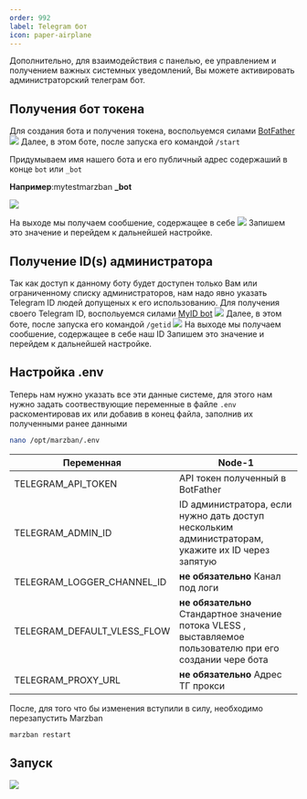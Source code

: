 ```yaml
---
order: 992
label: Telegram бот
icon: paper-airplane
---
```


Дополнительно, для взаимодействия с панелью, ее управлением и получением важных системных уведомлений, Вы можете активировать администраторский телеграм бот.

## Получения бот токена
Для создания бота и получения токена, воспольуемся силами [BotFather](https://t.me/botfather)
![](/static/bot_botfather.jpg)
Далее, в этом боте, после запуска его командой `/start`

Придумываем имя нашего бота и его публичный адрес содержаший в конце `bot` или `_bot`

**Например**:mytestmarzban **_bot**

![](/static/bot_create.jpg)

На выходе мы получаем сообшение, содержащее в себе
![](/static/bot_token.jpg)
Запишем это значение и перейдем к дальнейшей настройке.


## Получение ID(s) администратора
Так как доступ к данному боту будет доступен только Вам или ограниченному списку администраторов, нам надо явно указать Telegram ID людей допущеных к его использованию. 
Для получения своего Telegram ID, воспольуемся силами [MyID bot](https://t.me/myidbot)
![](/static/bot_myid.jpg)
Далее, в этом боте, после запуска его командой `/getid`
![](/static/bot_myid_get.jpg)
На выходе мы получаем сообшение, содержащее в себе наш ID
Запишем это значение и перейдем к дальнейшей настройке.

## Настройка .env

Теперь нам нужно указать все эти данные системе, для этого нам нужно задать соотвествующие переменные в файле `.env` раскоментировав их или добавив в конец файла, заполнив их полученными ранее данными
```bash
nano /opt/marzban/.env
```
| Переменная | Node-1 | 
| ---------- | ------------ | 
| TELEGRAM_API_TOKEN  | API токен полученный в BotFather | 
| TELEGRAM_ADMIN_ID | ID администратора, если нужно дать доступ нескольким администраторам, укажите их ID через запятую   | 
| TELEGRAM_LOGGER_CHANNEL_ID | **не обязательно** Канал под логи   | 
| TELEGRAM_DEFAULT_VLESS_FLOW| **не обязательно** Стандартное значение потока VLESS , выставляемое пользователю при его создании чере бота    | 
| TELEGRAM_PROXY_URL | **не обязательно** Адрес ТГ прокси   | 

После, для того что бы изменения вступили в силу, необходимо перезапустить Marzban
```bash
marzban restart
```
## Запуск

![](/static/bot_main.jpg)